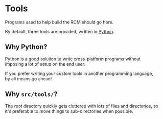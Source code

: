 # Tools

Programs used to help build the ROM should go here.

By default, three tools are provided, written in [Python].

## Why Python?

Python is a good solution to write cross-platform programs without imposing a lot of setup on the end user.

If you prefer writing your custom tools in another programming language, by all means go ahead!

## Why `src/tools/`?

The root directory quickly gets cluttered with lots of files and directories, so it's preferable to move things to sub-directories when possible.

[Python]: https://www.python.org/

